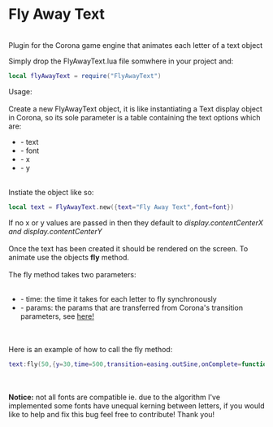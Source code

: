 # Fly Away Text
<br>
Plugin for the Corona game engine that animates each letter of a text object

Simply drop the FlyAwayText.lua file somwhere in your project and:

```lua
local flyAwayText = require("FlyAwayText")
```

Usage:
<br><br>
Create a new FlyAwayText object, it is like instantiating a Text display object in Corona, so its sole parameter is a table containing the text options which are:
<ul>
<li>- text </li>
<li>- font </li>
<li>- x </li>
<li>- y </li>
</ul>
<br>
Instiate the object like so:

```lua
local text = FlyAwayText.new({text="Fly Away Text",font=font})
```

If no x or y values are passed in then they default to <i>display.contentCenterX and display.contentCenterY</i>
<br><br>
Once the text has been created it should be rendered on the screen. To animate use the objects <strong>fly</strong> method.
<br><br>
The fly method takes two parameters:
<br><br>
<ul>
<li>- time: the time it takes for each letter to fly synchronously </li>
<li>- params: the params that are transferred from Corona's transition parameters, see <a href="https://docs.coronalabs.com/api/library/transition/to.html">here!</a>
</ul>
<br><br>
Here is an example of how to call the fly method:
<br>

```lua
text:fly(50,{y=30,time=500,transition=easing.outSine,onComplete=function() test:fly(80,{y=400,time=500,transition=easing.outSine}) end})
```

<br><br>
<strong>Notice:</strong> not all fonts are compatible ie. due to the algorithm I've implemented some fonts have unequal kerning between letters, if you would like to help and fix this bug feel free to contribute!
Thank you!
